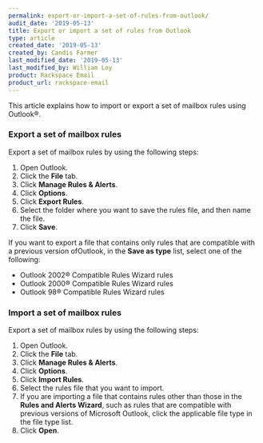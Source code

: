 ```yaml
---
permalink: export-or-import-a-set-of-rules-from-outlook/
audit_date: '2019-05-13'
title: Export or import a set of rules from Outlook
type: article
created_date: '2019-05-13'
created_by: Candis Farmer
last_modified_date: '2019-05-13'
last_modified_by: William Loy
product: Rackspace Email
product_url: rackspace-email
---
```


This article explains how to import or export a set of mailbox rules using Outlook&reg;.

### Export a set of mailbox rules

Export a set of mailbox rules by using the following steps:

1. Open Outlook.
2. Click the **File** tab.
3. Click **Manage Rules & Alerts**.
4. Click **Options**.
5. Click **Export Rules**.
6. Select the folder where you want to save the rules file, and then name the file.
7. Click **Save**.

If you want to export a file that contains only rules that are compatible with a previous version ofOutlook, in the **Save as type** list, select one of the following:
 - Outlook 2002&reg; Compatible Rules Wizard rules
 - Outlook 2000&reg; Compatible Rules Wizard rules
 - Outlook 98&reg; Compatible Rules Wizard rules

### Import a set of mailbox rules

Export a set of mailbox rules by using the following steps:

1. Open Outlook.
2. Click the **File** tab.
3. Click **Manage Rules & Alerts**.
4. Click **Options**.
5. Click **Import Rules**.
6. Select the rules file that you want to import.
7. If you are importing a file that contains rules other than those in the **Rules and Alerts Wizard**, such as rules that are compatible with previous versions of Microsoft Outlook, click the applicable file type in the file type list.
8. Click **Open**.
